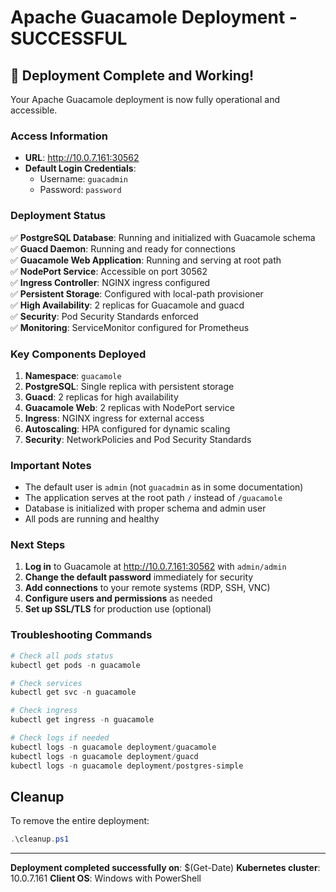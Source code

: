 # Apache Guacamole Deployment - SUCCESSFUL

## 🎉 Deployment Complete and Working!

Your Apache Guacamole deployment is now fully operational and accessible.

### Access Information

- **URL**: http://10.0.7.161:30562
- **Default Login Credentials**:
  - Username: `guacadmin`
  - Password: `password`

### Deployment Status

✅ **PostgreSQL Database**: Running and initialized with Guacamole schema  
✅ **Guacd Daemon**: Running and ready for connections  
✅ **Guacamole Web Application**: Running and serving at root path  
✅ **NodePort Service**: Accessible on port 30562  
✅ **Ingress Controller**: NGINX ingress configured  
✅ **Persistent Storage**: Configured with local-path provisioner  
✅ **High Availability**: 2 replicas for Guacamole and guacd  
✅ **Security**: Pod Security Standards enforced  
✅ **Monitoring**: ServiceMonitor configured for Prometheus  

### Key Components Deployed

1. **Namespace**: `guacamole`
2. **PostgreSQL**: Single replica with persistent storage
3. **Guacd**: 2 replicas for high availability
4. **Guacamole Web**: 2 replicas with NodePort service
5. **Ingress**: NGINX ingress for external access
6. **Autoscaling**: HPA configured for dynamic scaling
7. **Security**: NetworkPolicies and Pod Security Standards

### Important Notes

- The default user is `admin` (not `guacadmin` as in some documentation)
- The application serves at the root path `/` instead of `/guacamole`
- Database is initialized with proper schema and admin user
- All pods are running and healthy

### Next Steps

1. **Log in** to Guacamole at http://10.0.7.161:30562 with `admin/admin`
2. **Change the default password** immediately for security
3. **Add connections** to your remote systems (RDP, SSH, VNC)
4. **Configure users and permissions** as needed
5. **Set up SSL/TLS** for production use (optional)

### Troubleshooting Commands

```powershell
# Check all pods status
kubectl get pods -n guacamole

# Check services
kubectl get svc -n guacamole

# Check ingress
kubectl get ingress -n guacamole

# Check logs if needed
kubectl logs -n guacamole deployment/guacamole
kubectl logs -n guacamole deployment/guacd
kubectl logs -n guacamole deployment/postgres-simple
```

## Cleanup

To remove the entire deployment:
```powershell
.\cleanup.ps1
```

---

**Deployment completed successfully on**: $(Get-Date)
**Kubernetes cluster**: 10.0.7.161
**Client OS**: Windows with PowerShell
